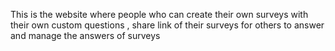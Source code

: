 This is the website where people who can create their own surveys with their own custom questions , share link of their surveys for others to answer and manage the answers of surveys
